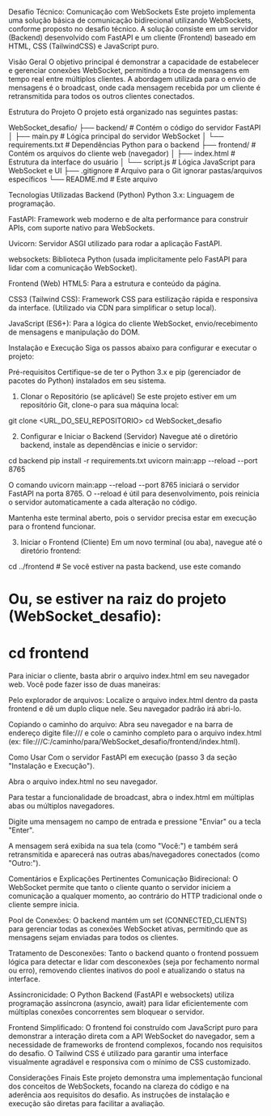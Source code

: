Desafio Técnico: Comunicação com WebSockets
Este projeto implementa uma solução básica de comunicação bidirecional utilizando WebSockets, conforme proposto no desafio técnico. A solução consiste em um servidor (Backend) desenvolvido com FastAPI e um cliente (Frontend) baseado em HTML, CSS (TailwindCSS) e JavaScript puro.

Visão Geral
O objetivo principal é demonstrar a capacidade de estabelecer e gerenciar conexões WebSocket, permitindo a troca de mensagens em tempo real entre múltiplos clientes. A abordagem utilizada para o envio de mensagens é o broadcast, onde cada mensagem recebida por um cliente é retransmitida para todos os outros clientes conectados.

Estrutura do Projeto
O projeto está organizado nas seguintes pastas:

WebSocket_desafio/
├── backend/                  # Contém o código do servidor FastAPI
│   ├── main.py               # Lógica principal do servidor WebSocket
│   └── requirements.txt      # Dependências Python para o backend
├── frontend/                 # Contém os arquivos do cliente web (navegador)
│   ├── index.html            # Estrutura da interface do usuário
│   └── script.js             # Lógica JavaScript para WebSocket e UI
├── .gitignore                # Arquivo para o Git ignorar pastas/arquivos específicos
└── README.md                 # Este arquivo

Tecnologias Utilizadas
Backend (Python)
Python 3.x: Linguagem de programação.

FastAPI: Framework web moderno e de alta performance para construir APIs, com suporte nativo para WebSockets.

Uvicorn: Servidor ASGI utilizado para rodar a aplicação FastAPI.

websockets: Biblioteca Python (usada implicitamente pelo FastAPI para lidar com a comunicação WebSocket).

Frontend (Web)
HTML5: Para a estrutura e conteúdo da página.

CSS3 (Tailwind CSS): Framework CSS para estilização rápida e responsiva da interface. (Utilizado via CDN para simplificar o setup local).

JavaScript (ES6+): Para a lógica do cliente WebSocket, envio/recebimento de mensagens e manipulação do DOM.

Instalação e Execução
Siga os passos abaixo para configurar e executar o projeto:

Pré-requisitos
Certifique-se de ter o Python 3.x e pip (gerenciador de pacotes do Python) instalados em seu sistema.

1. Clonar o Repositório (se aplicável)
Se este projeto estiver em um repositório Git, clone-o para sua máquina local:

git clone <URL_DO_SEU_REPOSITORIO>
cd WebSocket_desafio

2. Configurar e Iniciar o Backend (Servidor)
Navegue até o diretório backend, instale as dependências e inicie o servidor:

cd backend
pip install -r requirements.txt
uvicorn main:app --reload --port 8765

O comando uvicorn main:app --reload --port 8765 iniciará o servidor FastAPI na porta 8765. O --reload é útil para desenvolvimento, pois reinicia o servidor automaticamente a cada alteração no código.

Mantenha este terminal aberto, pois o servidor precisa estar em execução para o frontend funcionar.

3. Iniciar o Frontend (Cliente)
Em um novo terminal (ou aba), navegue até o diretório frontend:

cd ../frontend # Se você estiver na pasta backend, use este comando
# Ou, se estiver na raiz do projeto (WebSocket_desafio):
# cd frontend

Para iniciar o cliente, basta abrir o arquivo index.html em seu navegador web. Você pode fazer isso de duas maneiras:

Pelo explorador de arquivos: Localize o arquivo index.html dentro da pasta frontend e dê um duplo clique nele. Seu navegador padrão irá abri-lo.

Copiando o caminho do arquivo: Abra seu navegador e na barra de endereço digite file:/// e cole o caminho completo para o arquivo index.html (ex: file:///C:/caminho/para/WebSocket_desafio/frontend/index.html).

Como Usar
Com o servidor FastAPI em execução (passo 3 da seção "Instalação e Execução").

Abra o arquivo index.html no seu navegador.

Para testar a funcionalidade de broadcast, abra o index.html em múltiplas abas ou múltiplos navegadores.

Digite uma mensagem no campo de entrada e pressione "Enviar" ou a tecla "Enter".

A mensagem será exibida na sua tela (como "Você:") e também será retransmitida e aparecerá nas outras abas/navegadores conectados (como "Outro:").

Comentários e Explicações Pertinentes
Comunicação Bidirecional: O WebSocket permite que tanto o cliente quanto o servidor iniciem a comunicação a qualquer momento, ao contrário do HTTP tradicional onde o cliente sempre inicia.

Pool de Conexões: O backend mantém um set (CONNECTED_CLIENTS) para gerenciar todas as conexões WebSocket ativas, permitindo que as mensagens sejam enviadas para todos os clientes.

Tratamento de Desconexões: Tanto o backend quanto o frontend possuem lógica para detectar e lidar com desconexões (seja por fechamento normal ou erro), removendo clientes inativos do pool e atualizando o status na interface.

Assincronicidade: O Python Backend (FastAPI e websockets) utiliza programação assíncrona (asyncio, await) para lidar eficientemente com múltiplas conexões concorrentes sem bloquear o servidor.

Frontend Simplificado: O frontend foi construído com JavaScript puro para demonstrar a interação direta com a API WebSocket do navegador, sem a necessidade de frameworks de frontend complexos, focando nos requisitos do desafio. O Tailwind CSS é utilizado para garantir uma interface visualmente agradável e responsiva com o mínimo de CSS customizado.

Considerações Finais
Este projeto demonstra uma implementação funcional dos conceitos de WebSockets, focando na clareza do código e na aderência aos requisitos do desafio. As instruções de instalação e execução são diretas para facilitar a avaliação.